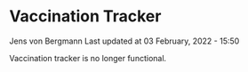 Vaccination Tracker
================
Jens von Bergmann
Last updated at 03 February, 2022 - 15:50

Vaccination tracker is no longer functional.
